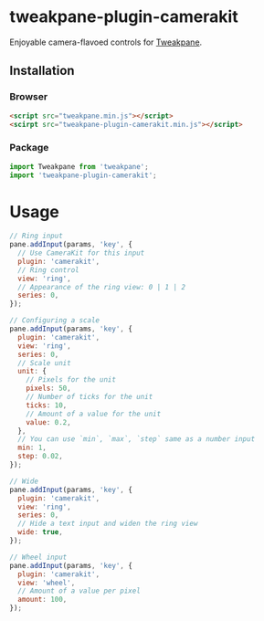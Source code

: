 # tweakpane-plugin-camerakit
Enjoyable camera-flavoed controls for [Tweakpane].


## Installation


### Browser
```html
<script src="tweakpane.min.js"></script>
<scirpt src="tweakpane-plugin-camerakit.min.js"></script>
```


### Package
```js
import Tweakpane from 'tweakpane';
import 'tweakpane-plugin-camerakit';
```



# Usage
```js
// Ring input
pane.addInput(params, 'key', {
  // Use CameraKit for this input
  plugin: 'camerakit',
  // Ring control
  view: 'ring',
  // Appearance of the ring view: 0 | 1 | 2
  series: 0,
});
```

```js
// Configuring a scale
pane.addInput(params, 'key', {
  plugin: 'camerakit',
  view: 'ring',
  series: 0,
  // Scale unit
  unit: {
    // Pixels for the unit
    pixels: 50,
    // Number of ticks for the unit
    ticks: 10,
    // Amount of a value for the unit
    value: 0.2,
  },
  // You can use `min`, `max`, `step` same as a number input
  min: 1,
  step: 0.02,
});
```

```js
// Wide
pane.addInput(params, 'key', {
  plugin: 'camerakit',
  view: 'ring',
  series: 0,
  // Hide a text input and widen the ring view
  wide: true,
});
```

```js
// Wheel input
pane.addInput(params, 'key', {
  plugin: 'camerakit',
  view: 'wheel',
  // Amount of a value per pixel
  amount: 100,
});
```


[tweakpane]: https://github.com/cocopon/tweakpane/
